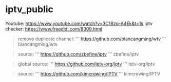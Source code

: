 # iptv_public
Youtube: https://www.youtube.com/watch?v=3C1Bzp-A4Ek&t=1s
iptv checker: https://www.freedidi.com/8309.html

>remove duplicate channel:
'''
https://github.com/biancangming/wtv
'''
biancangming/wtv

>source:
'''
https://github.com/zbefine/iptv
'''
zbefine/iptv

>global source:
'''
https://github.com/iptv-org/iptv
'''
iptv-org/iptv

>source:
'''
https://github.com/kimcrowing/IPTV
'''
kimcrowing/IPTV
